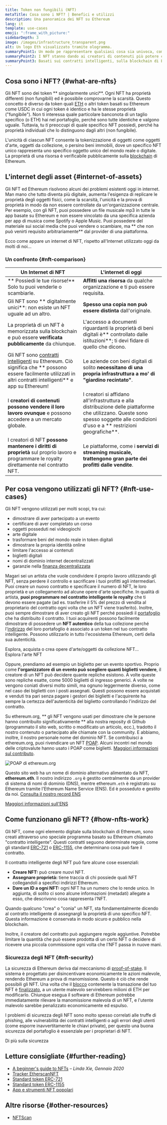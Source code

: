 ```yaml
---
title: Token non fungibili (NFT)
metaTitle: Cosa sono i NFT? | Benefici e utilizzi
description: Una panoramica dei NFT su Ethereum
lang: it
template: use-cases
emoji: ":frame_with_picture:"
sidebarDepth: 3
image: /images/infrastructure_transparent.png
alt: Un logo Eth visualizzato tramite ologramma.
summaryPoint1: Un modo pe rappresentare qualsiasi cosa sia univoca, come una risorsa basata su Ethereum.
summaryPoint2: I NFT stanno dando ai creatori di contenuti più potere che mai.
summaryPoint3: Basati sui contratti intelligenti, sulla blockchain di Ethereum.
---
```


## Cosa sono i NFT? {#what-are-nfts}

Gli NFT sono dei token ** singolarmente unici**. Ogni NFT ha proprietà differenti (non fungibili) ed è possibile comprovarne la scarsità. Questo concetto è diverso da token quali [ETH](/glossary/#ether) o altri token basati su Ethereum come USDC in cui ogni token è identico e ha le stesse proprietà ("fungibile"). Non ti interessa quale particolare banconota di un taglio specifico (o ETH) hai nel portafoglio, perché sono tutte identiche e valgono uguale. Tuttavia, tu _ti_ preoccupi di quale specifico NFT possiedi, perché ha proprietà individuali che lo distinguono dagli altri (non fungibile).

L'unicità di ciascun NFT consente la tokenizzazione di oggetti come oggetti d'arte, oggetti da collezione, o persino beni immobili, dove un specifico NFT unico rappresenta uno specifico oggetto unico del mondo reale o digitale. La proprietà di una risorsa è verificabile pubblicamente sulla [blockchain](/glossary/#blockchain) di Ethereum.

<YouTube id="Xdkkux6OxfM" />

## L'internet degli asset {#internet-of-assets}

Gli NFT ed Ethereum risolvono alcuni dei problemi esistenti oggi in internet. Man mano che tutto diventa più digitale, aumenta l'esigenza di replicare le proprietà degli oggetti fisici, come la scarsità, l'unicità e la prova di proprietà in modo da non essere controllate da un'organizzazione centrale. Per esempio, con gli NFT, puoi possedere un file musicale mp3 in tutte le app basate su Ethereum e non essere vincolato da una specifica azienda per app di musica come Spotify o Apple Music. Puoi possedere del materiale sui social media che puoi vendere o scambiare, ma ** che non può venirti requisito arbitrariamente** dal provider di una piattaforma.

Ecco come appare un internet di NFT, rispetto all'Internet utilizzato oggi da molti di noi...

### Un confronto {#nft-comparison}

| Un Internet di NFT                                                                                                                                                                           | L'internet di oggi                                                                                                                                                                   |
| -------------------------------------------------------------------------------------------------------------------------------------------------------------------------------------------- | ------------------------------------------------------------------------------------------------------------------------------------------------------------------------------------ |
| ** Possiedi le tue risorse!** Solo tu puoi venderle o scambiarle.                                                                                                                            | **Affitti una risorsa** da qualche organizzazione e ti può essere requisita.                                                                                                         |
| Gli NFT sono ** digitalmente unici**: non esiste un NFT uguale ad un altro.                                                                                                                  | **Spesso una copia non può essere distinta** dall'originale.                                                                                                                         |
| La proprietà di un NFT è memorizzata sulla blockchain e può essere **verificata pubblicamente** da chiunque.                                                                                 | L'accesso a documenti riguardanti la proprietà di beni digitali è** controllato dalle istituzioni**; ti devi fidare di quello che dicono.                                            |
| Gli NFT sono [contratti intelligenti](/glossary/#smart-contract) su Ethereum. Ciò significa che ** possono essere facilmente utilizzati in altri contratti intelligenti** e app su Ethereum! | Le aziende con beni digitali di solito **necessitano di una propria infrastruttura a mo' di "giardino recintato"**.                                                                  |
| I **creatori di contenuti possono vendere il loro lavoro ovunque** e possono accedere a un mercato globale.                                                                                  | I creatori si affidano all'infrastruttura e alla distribuzione delle piattaforme che utilizzano. Queste sono spesso soggette alle condizioni d'uso e a ** restrizioni geografiche**. |
| I creatori di NFT **possono mantenere i diritti di proprietà** sul proprio lavoro e programmare le royalty direttamente nel contratto NFT.                                                   | Le piattaforme, come i **servizi di streaming musicale, trattengono gran parte dei profitti dalle vendite**.                                                                         |

## Per cosa vengono utilizzati gli NFT? {#nft-use-cases}

Gli NFT vengono utilizzati per molti scopi, tra cui:

- dimostrare di aver partecipato a un evento
- certificare di aver completato un corso
- oggetti posseduti nei videogiochi
- arte digitale
- trasformare beni del mondo reale in token digitali
- dimostrare la propria identità online
- limitare l'accesso ai contenuti
- biglietti digitali
- nomi di dominio internet decentralizzati
- garanzie nella [ finanza decentralizzata](/glossary/#defi)

Magari sei un artista che vuole condividere il proprio lavoro utilizzando gli NFT, senza perdere il controllo e sacrificare i tuoi profitti agli intermediari. Puoi creare un nuovo contratto e specificare il numero di NFT, le loro proprietà e un collegamento ad alcune opere d'arte specifiche. In qualità di artista, **puoi programmare nel contratto intelligente le royalty** che ti devono essere pagate (ad es. trasferire il 5% del prezzo di vendita al proprietario del contratto ogni volta che un NFT viene trasferito). Inoltre, puoi sempre dimostrare di aver creato gli NFT perché possiedi il [portafoglio](/glossary/#wallet) che ha distribuito il contratto. I tuoi acquirenti possono facilmente dimostrare di possedere un **NFT autentico** della tua collezione perché l'[indirizzo](/glossary/#address) del loro portafoglio è associato a un token nel tuo contratto intelligente. Possono utilizzarlo in tutto l'ecosistema Ethereum, certi della sua autenticità.

<Alert variant="update" className="mt-8">
<Emoji text=":eyes:" className="text-4xl"/>
<AlertContent className="justify-between flex-row items-center">
  <div>Esplora, acquista o crea opere d'arte/oggetti da collezione NFT...</div>
  <ButtonLink href="/dapps/?category=collectibles#explore">
    Esplora l'arte NFT
  </ButtonLink>
</AlertContent>
</Alert>

Oppure, prendiamo ad esempio un biglietto per un evento sportivo. Proprio come **l'organizzatore di un evento può scegliere quanti biglietti vendere**, il creatore di un NFT può decidere quante repliche esistono. A volte queste sono repliche esatte, come 5000 biglietti di ingresso generici. A volte ne vengono coniati diversi molto simili, ma ognuno leggermente diverso, come nel caso dei biglietti con i posti assegnati. Questi possono essere acquistati e venduti tra pari senza pagare i gestori dei biglietti e l'acquirente ha sempre la certezza dell'autenticità del biglietto controllando l'indirizzo del contratto.

Su ethereum.org, ** gli NFT vengono usati per dimostrare che le persone hanno contribuito significativamente ** alla nostra reposity di Github (programmato il sito web, scritto o modificato un articolo, ecc.), tradotto il nostro contenuto o partecipato alle chiamate con la community. E abbiamo, inoltre, il nostro personale nome del dominio NFT. Se contribuisci a ethereum.org, puoi rivendicare un NFT [POAP](/glossary/#poap). Alcuni incontri nel mondo delle criptovalute hanno usato i POAP come biglietti. [Maggiori informazioni sul contributo](/contributing/#poap).

![POAP di ethereum.org](./poap.png)

Questo sito web ha un nome di dominio alternativo alimentato da NFT, **ethereum.eth**. Il nostro indirizzo `.org` è gestito centralmente da un provider di sistema di nomi di dominio (DNS), mentre ethereum`.eth` è registrato su Ethereum tramite l'Ethereum Name Service (ENS). Ed è posseduto e gestito da noi. [Consulta il nostro record ENS](https://app.ens.domains/name/ethereum.eth)

[Maggiori informazioni sull'ENS](https://app.ens.domains)

<Divider />

## Come funzionano gli NFT? {#how-nfts-work}

Gli NFT, come ogni elemento digitale sulla blockchain di Ethereum, sono creati attraverso uno speciale programma basato su Ethereum chiamato "contratto intelligente". Questi contratti seguono determinate regole, come gli standard [ERC-721](/glossary/#erc-721) o [ERC-1155](/glossary/#erc-1155), che determinano cosa può fare il contratto.

Il contratto intelligente degli NFT può fare alcune cose essenziali:

- **Creare NFT:** può creare nuovi NFT.
- **Assegnare proprietà:** tiene traccia di chi possiede quali NFT collegandoli a specifici indirizzi Ethereum.
- **Dare un ID a ogni NFT:** ogni NFT ha un numero che lo rende unico. In aggiunta, di solito ci sono alcune informazioni (metadati) allegate a esso, che descrivono cosa rappresenta l'NFT.

Quando qualcuno "crea" o "conia" un NFT, sta fondamentalmente dicendo al contratto intelligente di assegnargli la proprietà di uno specifico NFT. Questa informazione è conservata in modo sicuro e pubblico nella blockchain.

Inoltre, il creatore del contratto può aggiungere regole aggiuntive. Potrebbe limitare la quantità che può essere prodotta di un certo NFT o decidere di ricevere una piccola commissione ogni volta che l'NFT passa in nuove mani.

### Sicurezza degli NFT {#nft-security}

La sicurezza di Ethereum deriva dal meccanismo di [proof-of-stake](/glossary/#pos). Il sistema è progettato per disincentivare economicamente le azioni malevole, rendendo Ethereum a prova di manomissione. Questo è ciò che rende possibili gli NFT. Una volta che il [blocco](/glossary/#block) contenente la transazione del tuo NFT è [finalizzato](/glossary/#finality), a un utente malevolo servirebbero milioni di ETH per modificarlo. Chiunque esegua il software di Ethereum potrebbe immediatamente rilevare la manomissione malevola di un NFT, e l'utente malevolo sarebbe penalizzato economicamente ed espulso.

I problemi di sicurezza degli NFT sono molto spesso correlati alle truffe di phishing, alle vulnerabilità dei contratti intelligenti o agli errori degli utenti (come esporre inavvertitamente le chiavi private), per questo una buona sicurezza del portafoglio è essenziale per i proprietari di NFT.

<ButtonLink href="/security/">
  Di più sulla sicurezza
</ButtonLink>

## Letture consigliate {#further-reading}

- [A beginner's guide to NFTs](https://linda.mirror.xyz/df649d61efb92c910464a4e74ae213c4cab150b9cbcc4b7fb6090fc77881a95d) – _Linda Xie, Gennaio 2020_
- [Tracker EtherscanNFT](https://etherscan.io/nft-top-contracts)
- [Standard token ERC-721](/developers/docs/standards/tokens/erc-721/)
- [Standard token ERC-1155](/developers/docs/standards/tokens/erc-1155/)
- [App e strumenti NFT popolari](https://www.ethereum-ecosystem.com/blockchains/ethereum/nfts)

## Altre risorse {#other-resources}

- [NFTScan](https://nftscan.com/)

<Divider />

<QuizWidget quizKey="nfts" />
